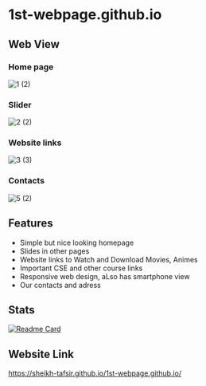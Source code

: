 # 1st-webpage.github.io

## Web View

### Home page
![1 (2)](https://user-images.githubusercontent.com/83116065/140510756-5aeeed4a-6ea7-4bf2-a004-21023dbbb980.JPG)

### Slider
![2 (2)](https://user-images.githubusercontent.com/83116065/140510908-aeb3545b-1044-4b06-86e0-212534f9534d.JPG)

### Website links
![3 (3)](https://user-images.githubusercontent.com/83116065/140511007-d5f78aaf-479f-4a9a-92ab-1a7a71d4c0fe.JPG)

### Contacts
![5 (2)](https://user-images.githubusercontent.com/83116065/140511072-447ddd02-7ceb-48f1-942a-41880a391ffc.JPG)

## Features
- Simple but nice looking homepage
- Slides in other pages
- Website links to Watch and Download Movies, Animes
- Important CSE and other course links
- Responsive web design, aLso has smartphone view
- Our contacts and adress

## Stats
[![Readme Card](https://github-readme-stats.vercel.app/api/pin/?username=Sheikh-Tafsir&theme=radical&repo=1st-webpage.github.io
)](https://github.com/anuraghazra/github-readme-stats)

## Website Link
https://sheikh-tafsir.github.io/1st-webpage.github.io/

